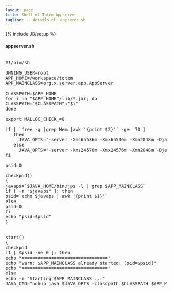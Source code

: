 ```yaml
---
layout: page
title: Shell of Totem Appserver
tagline: -- details of  appserer.sh
---
```

{% include JB/setup %}

#### appserver.sh
<pre class="prettyprint linenums"> 
#!/bin/sh

UNNING_USER=root
APP_HOME=/workspace/totem
APP_MAINCLASS=org.x.server.app.AppServer

CLASSPATH=$APP_HOME
for i in "$APP_HOME"/lib/*.jar; do
CLASSPATH="$CLASSPATH":"$i"
done

export MALLOC_CHECK_=0

if [ `free -g |grep Mem |awk '{print $2}'` -ge  70 ]
   then 
     JAVA_OPTS="-server -Xms65536m -Xmx65536m -Xmn2048m -Djava.awt.headless=true -XX:MaxPermSize=256m"
   else
     JAVA_OPTS="-server -Xms24576m -Xmx24576m -Xmn2048m -Djava.awt.headless=true -XX:MaxPermSize=256m"
fi

psid=0

checkpid()
{
javaps=`$JAVA_HOME/bin/jps -l | grep $APP_MAINCLASS`
if [ -n "$javaps" ]; then
psid=`echo $javaps | awk '{print $1}'`
else
psid=0
fi
echo "psid=$psid"
}


start()
{
checkpid
if [ $psid -ne 0 ]; then
echo "================================"
echo "warn: $APP_MAINCLASS already started! (pid=$psid)"
echo "================================"
else
echo -n "Starting $APP_MAINCLASS ..."
JAVA_CMD="nohup java $JAVA_OPTS -classpath $CLASSPATH $APP_MAINCLASS > /app/logs/appserver.log 2>&1 </dev/null &"
su -c "$JAVA_CMD"
checkpid
if [ $psid -ne 0 ]; then
echo "(pid=$psid) [OK]"
else
echo "[Failed]"
fi
fi
}

stop()
{
checkpid
if [ $psid -ne 0 ]; then
echo -n "Stopping $APP_MAINCLASS ...(pid=$psid) "
kill -9 $psid
if [ $? -eq 0 ]; then
echo "[OK]"
else
echo "[Failed]"
fi
checkpid
if [ $psid -ne 0 ]; then
stop
fi
else
echo "================================"
echo "warn: $APP_MAINCLASS is not running"
echo "================================"
fi
echo "===remove index lock tlog bigqueue"
rm -f /server/solr/product/data/index/*.lock
rm -rf /server/bigqueue/logs/ModuleQueue/*
rm -rf /server/bigqueue/logs/schedule/*
rm -rf /server/bigqueue/logs/searchlogs/*
}

status()
{
checkpid
if [ $psid -ne 0 ];  then
echo "$APP_MAINCLASS is running! (pid=$psid)"
else
echo "$APP_MAINCLASS is not running"
fi
}

info()
{
echo "System Information:"
echo "****************************"
echo `head -n 1 /etc/issue`
echo `uname -a`
echo
echo "JAVA_HOME=$JAVA_HOME"
echo `$JAVA_HOME/bin/java -version`
echo
echo "APP_HOME=$APP_HOME"
echo "APP_MAINCLASS=$APP_MAINCLASS"
echo "****************************"
}

case "$1" in
'start')
start
;;
'stop')
stop
;;
'restart')
stop
start
;;
'status')
status
;;
'info')
info
;;
*)
echo "Usage: $0 {start|stop|restart|status|info}"
exit 1
esac
exit 0
</pre>

